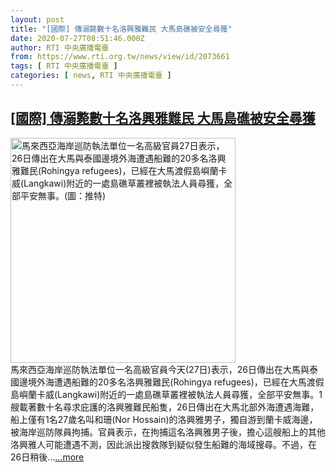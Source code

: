 ```yaml
---
layout: post
title: "[國際] 傳溺斃數十名洛興雅難民 大馬島礁被安全尋獲"
date: 2020-07-27T08:51:46.000Z
author: RTI 中央廣播電臺
from: https://www.rti.org.tw/news/view/id/2073661
tags: [ RTI 中央廣播電臺 ]
categories: [ news, RTI 中央廣播電臺 ]
---
```

<!--1595839906000-->
[[國際] 傳溺斃數十名洛興雅難民 大馬島礁被安全尋獲](https://www.rti.org.tw/news/view/id/2073661)
------

<div>
<img src="https://static.rti.org.tw/assets/thumbnails/2020/07/27/340cb69155f1650359219ac7160faaf4.jpg" width="360" alt="馬來西亞海岸巡防執法單位一名高級官員27日表示，26日傳出在大馬與泰國邊境外海遭遇船難的20多名洛興雅難民(Rohingya refugees)，已經在大馬渡假島嶼蘭卡威(Langkawi)附近的一處島礁草叢裡被執法人員尋獲，全部平安無事。(圖：推特)" title="馬來西亞海岸巡防執法單位一名高級官員27日表示，26日傳出在大馬與泰國邊境外海遭遇船難的20多名洛興雅難民(Rohingya refugees)，已經在大馬渡假島嶼蘭卡威(Langkawi)附近的一處島礁草叢裡被執法人員尋獲，全部平安無事。(圖：推特)"><br>馬來西亞海岸巡防執法單位一名高級官員今天(27日)表示，26日傳出在大馬與泰國邊境外海遭遇船難的20多名洛興雅難民(Rohingya refugees)，已經在大馬渡假島嶼蘭卡威(Langkawi)附近的一處島礁草叢裡被執法人員尋獲，全部平安無事。1艘載著數十名尋求庇護的洛興雅難民船隻，26日傳出在大馬北部外海遭遇海難，船上僅有1名27歲名叫和珊(Nor Hossain)的洛興雅男子，獨自游到蘭卡威海邊，被海岸巡防隊員拘捕。官員表示，在拘捕這名洛興雅男子後，擔心這艘船上的其他洛興雅人可能遭遇不測，因此派出搜救隊到疑似發生船難的海域搜尋。不過，在26日稍後...<a target="_blank" href="https://www.rti.org.tw/news/view/id/2073661">...more</a>
</div>
